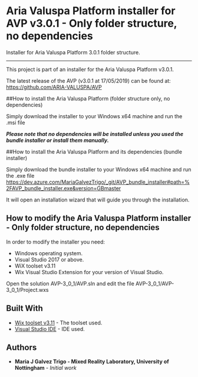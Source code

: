 # Aria Valuspa Platform installer for AVP v3.0.1 - Only folder structure, no dependencies

Installer for Aria Valuspa Platform 3.0.1 folder structure.

-------------------

This project is part of an installer for the Aria Valuspa Platform v3.0.1. 

The latest release of the AVP (v3.0.1 at 17/05/2019) can be found at: https://github.com/ARIA-VALUSPA/AVP

##How to install the Aria Valuspa Platform (folder structure only, no dependencies)

Simply download the installer to your Windows x64 machine and run the .msi file


_**Please note that no dependencies will be installed unless you used the bundle installer or install them manually.**_

##How to install the Aria Valuspa Platform and its dependencies (bundle installer)

Simply download the bundle installer to your Windows x64 machine and run the .exe file https://dev.azure.com/MariaGalvezTrigo/_git/AVP_bundle_installer#path=%2FAVP_bundle_installer.exe&version=GBmaster 

It will open an installation wizard that will guide you through the installation. 

## How to modify the Aria Valuspa Platform installer - Only folder structure, no dependencies

In order to modify the installer you need:
- Windows operating system.
- Visual Studio 2017 or above.
- WiX toolset v3.11
- Wix Visual Studio Extension for your version of Visual Studio.

Open the solution AVP-3_0_1/AVP.sln and edit the file AVP-3_0_1/AVP-3_0_1/Project.wxs 

## Built With

* [Wix toolset v3.11](https://wixtoolset.org/releases/) - The toolset used.
* [Visual Studio IDE](https://visualstudio.microsoft.com/) - IDE used.

## Authors

* **Maria J Galvez Trigo - Mixed Reality Laboratory, University of Nottingham** - *Initial work* 

